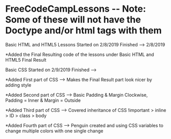 # FreeCodeCampLessons -- Note: Some of these will not have the Doctype and/or html tags with them
Basic HTML and HTML5 Lessons Started on 2/8/2019 Finished --> 2/8/2019

  *Added the Final Resulting code of the lessons under Basic HTML and HTML5 Final Result
  
Basic CSS Started on 2/9/2019 Finished -->

 *Added First part of CSS --> Makes the Final Result part look nicer by adding style
 
 *Added Second part of CSS --> Basic Padding & Margin Clockwise, Padding = Inner & Margin = Outside
 
 *Added Third part of CSS --> Covered inheritance of CSS !important > inline > ID > class > body 
 
 *Added Fourth part of CSS --> Penguin created and using CSS variables to change multiple colors with one single change
